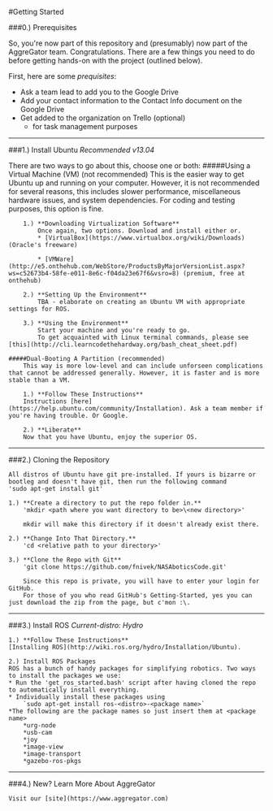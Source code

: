 #Getting Started

###0.) Prerequisites

So, you're now part of this repository and (presumably) now part of the AggreGator team. Congratulations. There are a few things you need to do before getting hands-on with the project (outlined below).

First, here are some *prequisites*:
  * Ask a team lead to add you to the Google Drive 
  * Add your contact information to the Contact Info document on the Google Drive
  * Get added to the organization on Trello (optional)
    * for task management purposes

----------------------------------------------------------
###1.) Install Ubuntu
*Recommended v13.04*

There are two ways to go about this, choose one or both:
	#####Using a Virtual Machine (VM) (not recommended)
		This is the easier way to get Ubuntu up and running on your computer. However, it is not recommended for several reasons, this includes slower performance, miscellaneous hardware issues, and system dependencies. For coding and testing purposes, this option is fine.

		1.) **Downloading Virtualization Software**
			Once again, two options. Download and install either or.
			* [VirtualBox](https://www.virtualbox.org/wiki/Downloads) (Oracle's freeware)

			* [VMWare](http://e5.onthehub.com/WebStore/ProductsByMajorVersionList.aspx?ws=c52673b4-58fe-e011-8e6c-f04da23e67f6&vsro=8) (premium, free at onthehub)

		2.) **Setting Up the Environment**
			TBA - elaborate on creating an Ubuntu VM with appropriate settings for ROS.

		3.) **Using the Environment**
			Start your machine and you're ready to go.
			To get acquainted with Linux terminal commands, please see [this](http://cli.learncodethehardway.org/bash_cheat_sheet.pdf)

	#####Dual-Booting A Partition (recommended)
		This way is more low-level and can include unforseen complications that cannot be addressed generally. However, it is faster and is more stable than a VM.

		1.) **Follow These Instructions**
		Instructions [here](https://help.ubuntu.com/community/Installation). Ask a team member if you're having trouble. Or Google.

		2.) **Liberate**
		Now that you have Ubuntu, enjoy the superior OS.

----------------------------------------------------------
###2.) Cloning the Repository
	
	All distros of Ubuntu have git pre-installed. If yours is bizarre or bootleg and doesn't have git, then run the following command
	'sudo apt-get install git'

	1.) **Create a directory to put the repo folder in.**
		'mkdir <path where you want directory to be>\<new directory>'

		mkdir will make this directory if it doesn't already exist there.

	2.) **Change Into That Directory.**
		'cd <relative path to your directory>'

	3.) **Clone the Repo with Git**
		'git clone https://github.com/fnivek/NASAboticsCode.git'

		Since this repo is private, you will have to enter your login for GitHub.
		For those of you who read GitHub's Getting-Started, yes you can just download the zip from the page, but c'mon :\.

----------------------------------------------------------
###3.) Install ROS
	*Current-distro: Hydro*

	1.) **Follow These Instructions**
	[Installing ROS](http://wiki.ros.org/hydro/Installation/Ubuntu). 

	2.) Install ROS Packages
	ROS has a bunch of handy packages for simplifying robotics. Two ways to install the packages we use:
	* Run the 'get_ros_started.bash' script after having cloned the repo to automatically install everything.
	* Individually install these packages using
		`sudo apt-get install ros-<distro>-<package name>`
	*The following are the package names so just insert them at <package name>
		*urg-node 
		*usb-cam
		*joy
		*image-view
		*image-transport
		*gazebo-ros-pkgs

----------------------------------------------------------
###4.) New? Learn More About AggreGator
	
	Visit our [site](https://www.aggregator.com)

